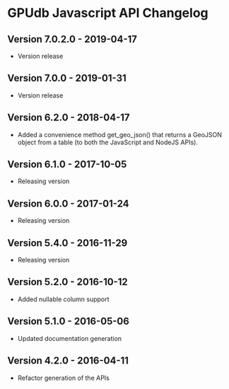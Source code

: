 GPUdb Javascript API Changelog
==============================

Version 7.0.2.0 - 2019-04-17
----------------------------

-   Version release

Version 7.0.0 - 2019-01-31
--------------------------

-   Version release

Version 6.2.0 - 2018-04-17
--------------------------

-   Added a convenience method get_geo_json() that returns a GeoJSON object
    from a table (to both the JavaScript and NodeJS APIs).


Version 6.1.0 - 2017-10-05
--------------------------

-   Releasing version


Version 6.0.0 - 2017-01-24
--------------------------

-   Releasing version


Version 5.4.0 - 2016-11-29
--------------------------

-   Releasing version


Version 5.2.0 - 2016-10-12
--------------------------

-   Added nullable column support


Version 5.1.0 - 2016-05-06
--------------------------

-   Updated documentation generation


Version 4.2.0 - 2016-04-11
--------------------------

-   Refactor generation of the APIs
